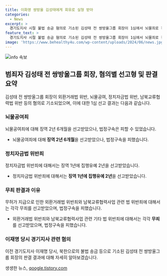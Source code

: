 ```yaml
---
title: 이화영 쌍방울 김성태에게 회유로 실형 받아
categories:
  - News
excerpt: >
  경기도지사 시절 불법 송금 혐의로 기소된 김성태 전 쌍방울그룹 회장이 1심에서 뇌물죄로 징역 2년 6개월, 정자금법 위반으로 징역 1년과 집행유예 2년을 선고받았다. 남북교류사업 질서를 무너뜨리고 외환거래법 위반 등은 무죄 판결을 받았으며, 법정구속은 피했다. 김 전 회장의 이른바 합계 3억2500여만원의 업무상배임, 업무상횡령 혐의도 적용받았다. 이와 관련하여 재판부는 피고인이 범행으로 공무원 직무의 불가매수성과 집행의 공정성에 대한 일반의 신뢰를 훼손했고, 정치자금법을 심각하게 훼손했다며 실형이 불가피하다고 판시했다.
feature_text: >
  경기도지사 시절 불법 송금 혐의로 기소된 김성태 전 쌍방울그룹 회장이 1심에서 뇌물죄로 징역 2년 6개월, 정자금법 위반으로 징역 1년과 집행유예 2년을 선고받았다. 남북교류사업 질서를 무너뜨리고 외환거래법 위반 등은 무죄 판결을 받았으며, 법정구속은 피했다. 김 전 회장의 이른바 합계 3억2500여만원의 업무상배임, 업무상횡령 혐의도 적용받았다. 이와 관련하여 재판부는 피고인이 범행으로 공무원 직무의 불가매수성과 집행의 공정성에 대한 일반의 신뢰를 훼손했고, 정치자금법을 심각하게 훼손했다며 실형이 불가피하다고 판시했다.
image: 'https://www.behealthy4u.com/wp-content/uploads/2024/06/news.jpg'
---
```


<p><img src="https://www.behealthy4u.com/wp-content/uploads/2024/06/news.jpg" alt="info 속보" /></p>

<h2 data-ke-size="size26">범죄자 김성태 전 쌍방울그룹 회장, 혐의별 선고형 및 판결 요약</h2>

<p data-ke-size="size16">김성태 전 쌍방울그룹 회장이 외환거래법 위반, 뇌물공여, 정치자금법 위반, 남북교류협력법 위반 등의 혐의로 기소되었으며, 이에 대한 1심 선고 결과는 다음과 같습니다.</p>

<h3>뇌물공여죄</h3>

<p data-ke-size="size16">뇌물공여죄에 대해 징역 2년 6개월을 선고받았으나, 법정구속은 피할 수 있었습니다.</p>

<ul>
    <li>뇌물공여죄에 대해<b> 징역 2년 6개월</b>을 선고받았으나, 법정구속을 피했습니다.</li>
</ul>

<h3>정치자금법 위반죄</h3>

<p data-ke-size="size16">정치자금법 위반죄에 대해서는 징역 1년에 집행유예 2년을 선고받았습니다.</p>

<ul>
    <li>정치자금법 위반죄에 대해서는 <b>징역 1년에 집행유예 2년</b>을 선고받았습니다.</li>
</ul>

<h3>무죄 판결과 이유</h3>

<p data-ke-size="size16">무허가 지급으로 인한 외환거래법 위반죄와 남북교류협력사업 관련 법 위반죄에 대해서는 각각 무죄를 선고받았으며, 법정구속을 피했습니다.</p>

<ul>
    <li>외환거래법 위반죄와 남북교류협력사업 관련 기타 법 위반죄에 대해서는 각각 <b>무죄</b>를 선고받았으며, 법정구속을 피했습니다.</li>
</ul>

<h3>이재명 당시 경기지사 관련 혐의</h3>

<p data-ke-size="size16">이전 경기도지사 이재명 당시, 북한으로의 불법 송금 등으로 기소된 김성태 전 쌍방울그룹 회장의 판결 결과에 대해 자세히 알아보겠습니다.</p>
생생한 뉴스, <a href="https://qoogle.tistory.com" rel="dofollow">qoogle.tistory.com</a>


